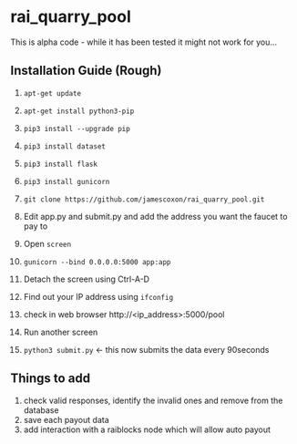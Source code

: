 # rai_quarry_pool

This is alpha code - while it has been tested it might not work for you...

## Installation Guide (Rough)

1. `apt-get update`
2. `apt-get install python3-pip`
3. `pip3 install --upgrade pip`
4. `pip3 install dataset`
5. `pip3 install flask`
6. `pip3 install gunicorn`

7. `git clone https://github.com/jamescoxon/rai_quarry_pool.git`

8. Edit app.py and submit.py and add the address you want the faucet to pay to

9. Open `screen`
10. `gunicorn --bind 0.0.0.0:5000 app:app`
11. Detach the screen using Ctrl-A-D

12. Find out your IP address using `ifconfig`
13. check in web browser http://<ip_address>:5000/pool

14. Run another screen
15. `python3 submit.py` <- this now submits the data every 90seconds

## Things to add

1. check valid responses, identify the invalid ones and remove from the database
2. save each payout data
3. add interaction with a raiblocks node which will allow auto payout
